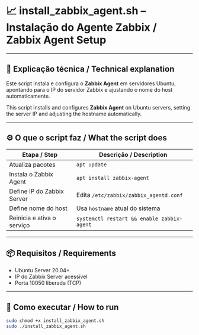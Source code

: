 # 📈 install_zabbix_agent.sh – Instalação do Agente Zabbix / Zabbix Agent Setup

---

## 📝 Explicação técnica / Technical explanation

Este script instala e configura o **Zabbix Agent** em servidores Ubuntu, apontando para o IP do servidor Zabbix e ajustando o nome do host automaticamente.

This script installs and configures **Zabbix Agent** on Ubuntu servers, setting the server IP and adjusting the hostname automatically.

---

## ⚙️ O que o script faz / What the script does

| Etapa / Step                                | Descrição / Description                                    |
|---------------------------------------------|-------------------------------------------------------------|
| Atualiza pacotes                            | `apt update`                                                |
| Instala o Zabbix Agent                      | `apt install zabbix-agent`                                  |
| Define IP do Zabbix Server                  | Edita `/etc/zabbix/zabbix_agentd.conf`                      |
| Define nome do host                         | Usa `hostname` atual do sistema                             |
| Reinicia e ativa o serviço                  | `systemctl restart && enable zabbix-agent`                  |

---

## 📦 Requisitos / Requirements

- Ubuntu Server 20.04+
- IP do Zabbix Server acessível
- Porta 10050 liberada (TCP)

---

## 🚀 Como executar / How to run

```bash
sudo chmod +x install_zabbix_agent.sh
sudo ./install_zabbix_agent.sh
```

